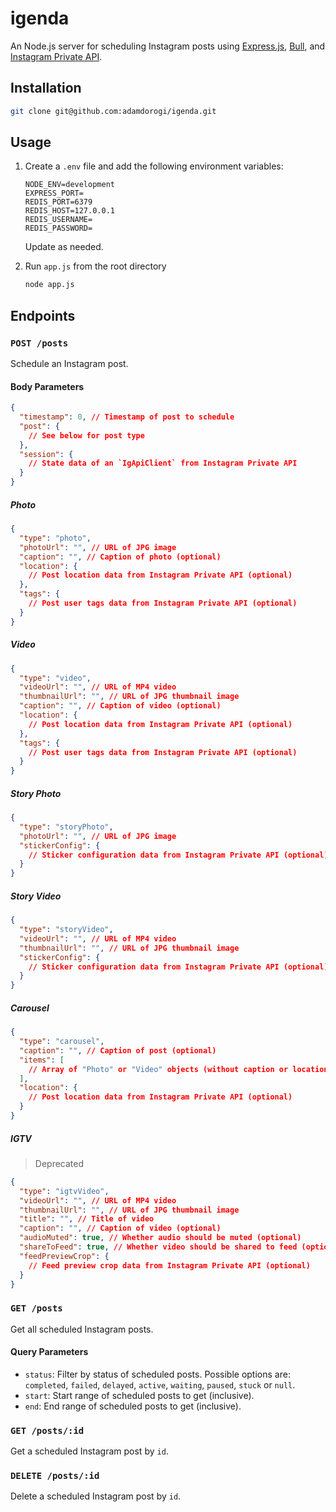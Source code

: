 # igenda

An Node.js server for scheduling Instagram posts using [Express.js](https://github.com/expressjs/express), [Bull](https://github.com/OptimalBits/bull), and [Instagram Private API](https://github.com/dilame/instagram-private-api).

## Installation

```sh
git clone git@github.com:adamdorogi/igenda.git
```

## Usage

1. Create a `.env` file and add the following environment variables:

   ```
   NODE_ENV=development
   EXPRESS_PORT=
   REDIS_PORT=6379
   REDIS_HOST=127.0.0.1
   REDIS_USERNAME=
   REDIS_PASSWORD=
   ```

   Update as needed.

2. Run `app.js` from the root directory

   ```sh
   node app.js
   ```

## Endpoints

### `POST /posts`

Schedule an Instagram post.

#### Body Parameters

```json
{
  "timestamp": 0, // Timestamp of post to schedule
  "post": {
    // See below for post type
  },
  "session": {
    // State data of an `IgApiClient` from Instagram Private API
  }
}
```

##### Photo

```json
{
  "type": "photo",
  "photoUrl": "", // URL of JPG image
  "caption": "", // Caption of photo (optional)
  "location": {
    // Post location data from Instagram Private API (optional)
  },
  "tags": {
    // Post user tags data from Instagram Private API (optional)
  }
}
```

##### Video

```json
{
  "type": "video",
  "videoUrl": "", // URL of MP4 video
  "thumbnailUrl": "", // URL of JPG thumbnail image
  "caption": "", // Caption of video (optional)
  "location": {
    // Post location data from Instagram Private API (optional)
  },
  "tags": {
    // Post user tags data from Instagram Private API (optional)
  }
}
```

##### Story Photo

```json
{
  "type": "storyPhoto",
  "photoUrl": "", // URL of JPG image
  "stickerConfig": {
    // Sticker configuration data from Instagram Private API (optional)
  }
}
```

##### Story Video

```json
{
  "type": "storyVideo",
  "videoUrl": "", // URL of MP4 video
  "thumbnailUrl": "", // URL of JPG thumbnail image
  "stickerConfig": {
    // Sticker configuration data from Instagram Private API (optional)
  }
}
```

##### Carousel

```json
{
  "type": "carousel",
  "caption": "", // Caption of post (optional)
  "items": [
    // Array of "Photo" or "Video" objects (without caption or location)
  ],
  "location": {
    // Post location data from Instagram Private API (optional)
  }
}
```

##### IGTV

> Deprecated

```json
{
  "type": "igtvVideo",
  "videoUrl": "", // URL of MP4 video
  "thumbnailUrl": "", // URL of JPG thumbnail image
  "title": "", // Title of video
  "caption": "", // Caption of video (optional)
  "audioMuted": true, // Whether audio should be muted (optional)
  "shareToFeed": true, // Whether video should be shared to feed (optional)
  "feedPreviewCrop": {
    // Feed preview crop data from Instagram Private API (optional)
  }
}
```

### `GET /posts`

Get all scheduled Instagram posts.

#### Query Parameters

- `status`: Filter by status of scheduled posts. Possible options are: `completed`, `failed`, `delayed`, `active`, `waiting`, `paused`, `stuck` or `null`.
- `start`: Start range of scheduled posts to get (inclusive).
- `end`: End range of scheduled posts to get (inclusive).

### `GET /posts/:id`

Get a scheduled Instagram post by `id`.

### `DELETE /posts/:id`

Delete a scheduled Instagram post by `id`.
